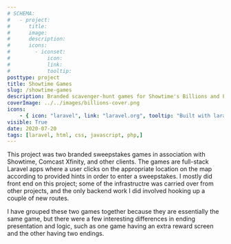 ```yaml
---
# SCHEMA:
#   - project:
#      title:
#      image:
#      description:
#      icons:
#        - iconset:
#            icon:
#            link:
#            tooltip:
posttype: project
title: Showtime Games
slug: /showtime-games
description: Branded scavenger-hunt games for Showtime's Billions and Penny Dreadful
coverImage: ../../images/billions-cover.png
icons:
    - { icon: "laravel", link: "laravel.org", tooltip: "Built with laravel" }
visible: True
date: 2020-07-20
tags: [laravel, html, css, javascript, php,]
---
```


This project was two branded sweepstakes games in association with Showtime, Comcast Xfinity, and other clients. The games are full-stack Laravel apps where a user clicks on the appropriate location on the map according to provided hints in order to enter a sweepstakes. I mostly did front end on this project; some of the infrastructre was carried over from other projects, and the only backend work I did involved hooking up a couple of new routes.


I have grouped these two games together because they are essentially the same game, but there were a few interesting differences in ending presentation and logic, such as one game having an extra reward screen and the other having two endings.


     
